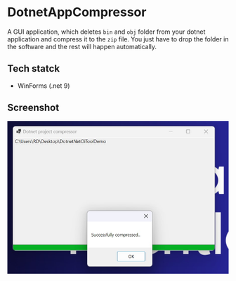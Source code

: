# DotnetAppCompressor

A GUI application, which deletes `bin` and `obj` folder from your dotnet application and compress it to the `zip`  file. You just have to drop the folder in the software and the rest will happen automatically.

## Tech statck

- WinForms (.net 9)

## Screenshot

![something](https://github.com/rd003/DotnetAppCompressor/blob/master/scr1.jpg)
  
